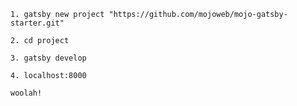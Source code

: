 
    1. gatsby new project "https://github.com/mojoweb/mojo-gatsby-starter.git"
    
    2. cd project
    
    3. gatsby develop
    
    4. localhost:8000

    woolah!

